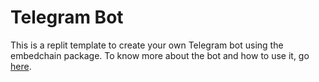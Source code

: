 # Telegram Bot

This is a replit template to create your own Telegram bot using the embedchain package. To know more about the bot and how to use it, go [here](https://docs.embedchain.ai/examples/telegram_bot).
